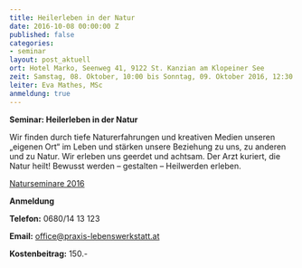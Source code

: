 ```yaml
---
title: Heilerleben in der Natur
date: 2016-10-08 00:00:00 Z
published: false
categories:
- seminar
layout: post_aktuell
ort: Hotel Marko, Seenweg 41, 9122 St. Kanzian am Klopeiner See
zeit: Samstag, 08. Oktober, 10:00 bis Sonntag, 09. Oktober 2016, 12:30
leiter: Eva Mathes, MSc
anmeldung: true
---
```


**Seminar: Heilerleben in der Natur**

Wir finden durch tiefe Naturerfahrungen und kreativen Medien unseren „eigenen Ort“ im Leben und stärken unsere Beziehung zu uns, zu anderen und zu Natur. Wir erleben uns geerdet und achtsam. Der Arzt kuriert, die Natur heilt! Bewusst werden – gestalten – Heilwerden erleben.

[Naturseminare 2016](http://www.praxis-lebenswerkstatt.at/natur_als_urkraft_erleben.pdf)

**Anmeldung**

**Telefon:** 0680/14 13 123

**Email:** office@praxis-lebenswerkstatt.at

**Kostenbeitrag:** 150.-
